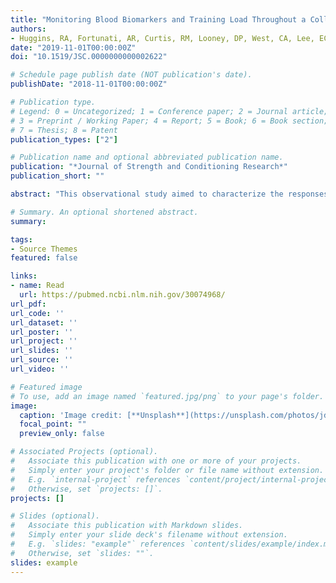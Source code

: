 ```yaml
---
title: "Monitoring Blood Biomarkers and Training Load Throughout a Collegiate Soccer Season"
authors: 
- Huggins, RA, Fortunati, AR, Curtis, RM, Looney, DP, West, CA, Lee, EC, Fragala, MS, Hall, ML, and Casa, DJ
date: "2019-11-01T00:00:00Z"
doi: "10.1519/JSC.0000000000002622"

# Schedule page publish date (NOT publication's date).
publishDate: "2018-11-01T00:00:00Z"

# Publication type.
# Legend: 0 = Uncategorized; 1 = Conference paper; 2 = Journal article;
# 3 = Preprint / Working Paper; 4 = Report; 5 = Book; 6 = Book section;
# 7 = Thesis; 8 = Patent
publication_types: ["2"]

# Publication name and optional abbreviated publication name.
publication: "*Journal of Strength and Conditioning Research*"
publication_short: ""

abstract: "This observational study aimed to characterize the responses of a comprehensive panel of biomarkers, observed ranges, training load (TL) metrics, and performance throughout the collegiate soccer season (August-November). Biomarkers (n = 92) were collected before the start of pre-season (PS), in-season weeks (W)1, W4, W8, and W12 in NCAA Division I male soccer players (n = 20, mean ± SD; age = 21 ± 1 years, height = 180 ± 6 cm, body mass = 78.19 ± 6.3 kg, body fat = 12.0 ± 2.6%, VO2max 51.5 ± 5.1 ml·kg·min). Fitness tests were measured at PS, and W12 and TL was monitored daily. Changes in biomarkers and performance were calculated via separate repeated-measures analysis of variance. Despite similar fitness (p > 0.05), endocrine, muscle, inflammatory, and immune markers changed over time (p < 0.05). Total and free testosterone was lower in W1 vs. PS, whereas free cortisol remained unchanged at PS, W1, and W4 (>0.94 mg·dL). Oxygen transport and iron metabolism markers remained unchanged except for HCT (W1 vs. PS) and total iron binding capacity (W8-W12 vs. W1). Hepatic markers albumin, globulin, albumin:globulin, and total protein levels were elevated (p < 0.05) at W12 vs. W1, whereas aspartate aminotransferase and alanine aminotransferase levels were elevated at W1-W12 and W8-W12 vs. PS, respectively. Vitamin E, zinc, selenium, and calcium levels were elevated (p < 0.05) at W12 vs. W1, whereas Vitamin D was decreased (p < 0.05). Fatty acids and cardiovascular markers (omega-3 index, cholesterol:high-density lipoprotein [HDL], docosahexenoic acid, low-density lipoprotein [LDL], direct LDL, non-HDL, ApoB) were reduced at W1 vs. PS (p ≤ 0.05). Immune, lipid, and muscle damage biomarkers were frequently outside clinical reference ranges. Routine biomarker monitoring revealed subclinical and clinical changes, suggesting soccer-specific reference ranges. Biomarker monitoring may augment positive adaptation and reduce injuries from stressors incurred during soccer."

# Summary. An optional shortened abstract.
summary: 

tags:
- Source Themes
featured: false

links:
- name: Read
  url: https://pubmed.ncbi.nlm.nih.gov/30074968/
url_pdf: 
url_code: ''
url_dataset: ''
url_poster: ''
url_project: ''
url_slides: ''
url_source: ''
url_video: ''

# Featured image
# To use, add an image named `featured.jpg/png` to your page's folder.
image:
  caption: 'Image credit: [**Unsplash**](https://unsplash.com/photos/jdD8gXaTZsc)'
  focal_point: ""
  preview_only: false

# Associated Projects (optional).
#   Associate this publication with one or more of your projects.
#   Simply enter your project's folder or file name without extension.
#   E.g. `internal-project` references `content/project/internal-project/index.md`.
#   Otherwise, set `projects: []`.
projects: []

# Slides (optional).
#   Associate this publication with Markdown slides.
#   Simply enter your slide deck's filename without extension.
#   E.g. `slides: "example"` references `content/slides/example/index.md`.
#   Otherwise, set `slides: ""`.
slides: example
---
```


